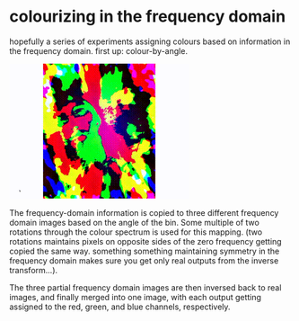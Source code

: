 # colourizing in the frequency domain

hopefully a series of experiments assigning colours based on information in the frequency domain. first up: colour-by-angle.

![self-portrait animation where weird bright colourful artifacts obscure and follow the video](bin/data/demo.gif)

The frequency-domain information is copied to three different frequency domain images based on the angle of the bin. Some multiple of two rotations through the colour spectrum is used for this mapping. (two rotations maintains pixels on opposite sides of the zero frequency getting copied the same way. something something maintaining symmetry in the frequency domain makes sure you get only real outputs from the inverse transform...).

The three partial frequency domain images are then inversed back to real images, and finally merged into one image, with each output getting assigned to the red, green, and blue channels, respectively.

